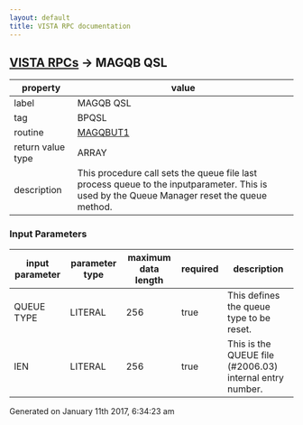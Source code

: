 ```yaml
---
layout: default
title: VISTA RPC documentation
---
```




## [VISTA RPCs](TableOfContent.md) &#8594; MAGQB QSL 

 property | value 
--- | --- 
 label | MAGQB QSL
 tag | BPQSL
 routine | [MAGQBUT1](http://code.osehra.org/dox/Routine_MAGQBUT1_source.html)
 return value type | ARRAY
 description | This procedure call sets the queue file last process queue to the inputparameter.  This is used by the Queue Manager reset the queue method.

### Input Parameters

| input parameter | parameter type | maximum data length | required | description | 
| --- | --- | --- | --- | --- | 
| QUEUE TYPE | LITERAL | 256 | true | This defines the queue type to be reset. | 
| IEN | LITERAL | 256 | true | This is the QUEUE file (#2006.03) internal entry number. | 




Generated on January 11th 2017, 6:34:23 am
